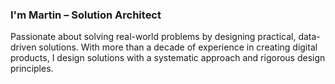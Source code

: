 ### I'm Martin – Solution Architect
Passionate about solving real-world problems by designing practical, data-driven solutions. With more than a decade of experience in creating digital products, I design solutions with a systematic approach and rigorous design principles.